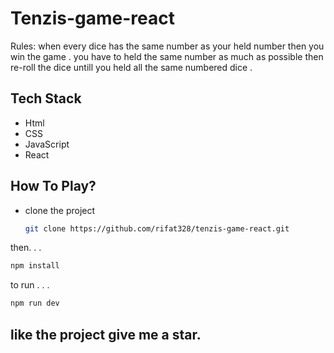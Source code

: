 # Tenzis-game-react

Rules: when every dice has the same number as your held number then you win the game .
you have to held the same number as much as possible then re-roll the dice untill you held all the same numbered dice .

## Tech Stack

- Html
- CSS
- JavaScript
- React

## How To Play?

- clone the project
  ```bash
  git clone https://github.com/rifat328/tenzis-game-react.git
  ```

then. . .

```bash
npm install
```

to run . . .

```bash
npm run dev
```

## like the project give me a star.
